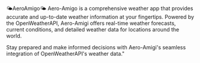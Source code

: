 🌤️AeroAmigo🌤️
Aero-Amigo is a comprehensive weather app that provides accurate and up-to-date weather information at your fingertips. Powered by the OpenWeatherAPI, Aero-Amigi offers real-time weather forecasts, current conditions, and detailed weather data for locations around the world.

Stay prepared and make informed decisions with Aero-Amigi's seamless integration of OpenWeatherAPI's weather data."
